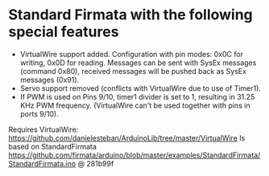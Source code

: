 Standard Firmata with the following special features
====================================================

 - VirtualWire support added. 
   Configuration with pin modes: 0x0C for writing, 0x0D for reading.
   Messages can be sent with SysEx messages (command 0x80), received messages will be pushed back as SysEx messages (0x91). 
 - Servo support removed (conflicts with VirtualWire due to use of Timer1).
 - If PWM is used on Pins 9/10, timer1 divider is set to 1, resulting in 31.25 KHz PWM frequency. 
   (VirtualWire can't be used together with pins in ports 9/10).


Requires VirtualWire: https://github.com/danielesteban/ArduinoLib/tree/master/VirtualWire
Is based on StandardFirmata https://github.com/firmata/arduino/blob/master/examples/StandardFirmata/StandardFirmata.ino @ 281b99f  
